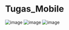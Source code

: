 # Tugas_Mobile
![image](https://github.com/MeliSeswita/Tugas_Mobile/assets/139633811/afb49ca6-9128-4344-bd90-9763e1a1a4c1)
![image](https://github.com/MeliSeswita/Tugas_Mobile/assets/139633811/49170da3-db96-49e3-98c4-8049d53e0b63)
![image](https://github.com/MeliSeswita/Tugas_Mobile/assets/139633811/de664040-5a81-45aa-a584-a6561e93d43a)
